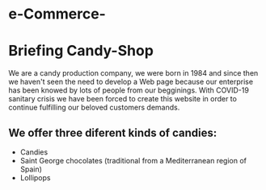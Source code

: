 # e-Commerce- 

<h1>Briefing Candy-Shop</h1>
We are a candy production company, we were born in 1984 and since then we haven't seen the need to develop a Web page because our enterprise has been knowed by lots of people from our begginings. With COVID-19 sanitary crisis we have been forced to create this website in order to continue fulfilling our beloved customers demands. 

<h2>We offer three diferent kinds of candies:</h2>
<ul>
  <li>Candies</li>
  <li>Saint George chocolates (traditional from a Mediterranean region of Spain)</li>
  <li>Lollipops</li>
</ul>
